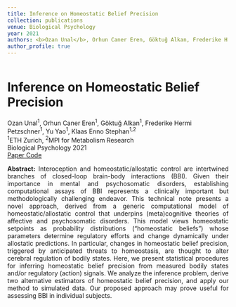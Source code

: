 ```yaml
---
title: Inference on Homeostatic Belief Precision
collection: publications
venue: Biological Psychology
year: 2021
authors: <b>Ozan Unal</b>, Orhun Caner Eren, Göktuğ Alkan, Frederike H Petzschner, Yu Yao, Klaas Enno Stephan
author_profile: true
---
```

<head>
  <link rel="stylesheet" href="/assets/css/bulma.min.css">
  <link rel="stylesheet" href="/assets/css/bulma-carousel.min.css">
  <link rel="stylesheet" href="/assets/css/bulma-slider.min.css">
  <link rel="stylesheet" href="/assets/css/fontawesome.all.min.css">
  <link rel="stylesheet"
  href="https://cdn.jsdelivr.net/gh/jpswalsh/academicons@1/css/academicons.min.css">
  <link rel="stylesheet" href="/assets/css/index.css">
</head>
<div class="hero-body">
    <div class="container is-max-desktop">
        <div class="columns is-centered">
        <div class="column has-text-centered">
            <h1 class="title is-3 publication-title">Inference on Homeostatic Belief Precision</h1>
            <div class="is-size-6 publication-authors">
                <span class="author-block">
                    Ozan Unal<sup>1</sup>, Orhun Caner Eren<sup>1</sup>, Göktuğ Alkan<sup>1</sup>, Frederike Hermi Petzschner<sup>1</sup>, Yu Yao<sup>1</sup>, Klaas Enno Stephan<sup>1,2</sup>
                </span>
            </div>
            <div class="is-size-6 publication-authors">
                <span class="author-block"><sup>1</sup>ETH Zurich, <sup>2</sup>MPI for Metabolism Research <br> Biological Psychology 2021</span>
            </div>
            <div class="column has-text-centered">
                <div class="publication-links">
                    <span class="link-block">
                        <a href="https://www.sciencedirect.com/science/article/pii/S0301051121001836" target="_blank"
                        class="external-link button is-normal is-rounded is-dark">
                            <span>Paper</span>
                        </a>
                    </span>
                    <span class="link-block">
                        <a href="https://github.com/ouenal/inference-on-homeostatic-belief-precision" target="_blank"
                            class="external-link button is-normal is-rounded is-dark">
                        <span>Code</span>
                        </a>
                    </span>
                </div>
            </div>
        </div>     
    </div>
</div>
<p style="text-align: justify;"><b>Abstract:</b> Interoception and homeostatic/allostatic control are intertwined branches of closed-loop brain-body interactions (BBI). Given their importance in mental and psychosomatic disorders, establishing computational assays of BBI represents a clinically important but methodologically challenging endeavor. This technical note presents a novel approach, derived from a generic computational model of homeostatic/allostatic control that underpins (meta)cognitive theories of affective and psychosomatic disorders. This model views homeostatic setpoints as probability distributions (“homeostatic beliefs”) whose parameters determine regulatory efforts and change dynamically under allostatic predictions. In particular, changes in homeostatic belief precision, triggered by anticipated threats to homeostasis, are thought to alter cerebral regulation of bodily states. Here, we present statistical procedures for inferring homeostatic belief precision from measured bodily states and/or regulatory (action) signals. We analyze the inference problem, derive two alternative estimators of homeostatic belief precision, and apply our method to simulated data. Our proposed approach may prove useful for assessing BBI in individual subjects.